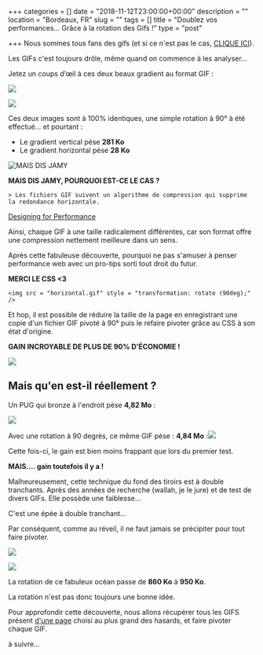 +++
categories = []
date = "2018-11-12T23:00:00+00:00"
description = ""
location = "Bordeaux, FR"
slug = ""
tags = []
title = "Doublez vos performances... Grâce à la rotation des Gifs !"
type = "post"

+++
Nous sommes tous fans des gifs (et si ce n'est pas le cas, [CLIQUE ICI](https://www.baidu.com/)).

Les GIFs c'est toujours drôle, même quand on commence à les analyser...

Jetez un coups d’œil à ces deux beaux gradient au format GIF :

![](/uploads/gradient-hor.gif)

![](/uploads/gradient-hor.gif)

Ces deux images sont à 100% identiques, une simple rotation à 90° à été effectué... et pourtant :

* Le gradient vertical pèse **281 Ko**
* Le gradient horizontal pèse **28 Ko**

![](/uploads/jamy.jpg "MAIS DIS JAMY")

**MAIS DIS JAMY, POURQUOI EST-CE LE CAS ?**

    > Les fichiers GIF suivent un algorithme de compression qui supprime la redondance horizontale.

[Designing for Performance](http://designingforperformance.com/optimizing-images/#gif)

Ainsi, chaque GIF à une taille radicalement différentes, car son format offre une compression nettement meilleure dans un sens.

Après cette fabuleuse découverte, pourquoi ne pas s'amuser à penser performance web avec un pro-tips sorti tout droit du futur. 

**MERCI LE CSS <3**

    <img src = "horizontal.gif" style = "transformation: rotate (90deg);" />

Et hop, il est possible de réduire la taille de la page en enregistrant une copie d'un fichier GIF pivoté à 90° puis le refaire pivoter grâce au CSS à son état d'origine.

**GAIN INCROYABLE DE PLUS DE 90% D’ÉCONOMIE !**

![](/uploads/magic.gif)

## Mais qu'en est-il réellement ?

Un PUG qui bronze à l'endroit pèse **4,82 Mo** :

![](/uploads/pug_hor.gif)

Avec une rotation à 90 degrès, ce même GIF pèse : **4,84 Mo** :**![](/uploads/pug-ver.gif)**

Cette fois-ci, le gain est bien moins frappant que lors du premier test. 

**MAIS.... gain toutefois il y a !**

Malheureusement, cette technique du fond des tiroirs est à double tranchants. Après des années de recherche (wallah, je le jure) et de test de divers GIFs. Elle possède une faiblesse...

C'est une épée à double tranchant... 

Par conséquent, comme au réveil, il ne faut jamais se précipiter pour tout faire pivoter.

![](/uploads/ocean_hor.gif)

![](/uploads/ocean_ver.gif)

La rotation de ce fabuleux océan passe de **860 Ko** à **950 Ko**.

La rotation n'est pas donc toujours une bonne idée.

Pour approfondir cette découverte, nous allons récupérer tous les GIFS présent [d'une page](https://www.tumblr.com/search/l%27amour%20est%20dans%20le%20pr%C3%A9%20gif "d'une page") choisi au plus grand des hasards, et faire pivoter chaque GIF.

à suivre...